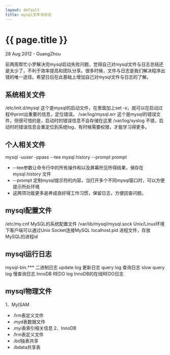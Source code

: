 ```yaml
---
layout: default
title: mysql文件与日志
---
```


 {{ page.title }}
================
<p class="meta">28 Aug 2012 - GuangZhou</p>

   前两周帮忙小罗解决完mysql启动失败问题，觉得自己对mysql文件与日志总结还是太少了，不利于效率提高和团队分享。很多时候，文件与日志是我们解决程序出错的唯一途径。希望日后在此基础上增加自己对mysql文件与日志的了解。

系统相关文件
-----------------------
/etc/init.d/mysql   这个是mysql的启动文件，在里面加上set -x，就可以在启动过程中print出重要的信息，定位错误。
/var/log/mysql.err  这个是mysql的错误文件，但很可惜的是，启动时的错误信息不会存储在这里
/var/log/syslog   不错，启动时的错误信息会重定位到系统log，有时候需要权限，才能学习得更多。

个人相关文件
-----------------------
mysql -uuser -ppass  --tee mysql.history  --prompt prompt
*  --tee参数让命令行中的所有操作和以及屏幕所见所得结果，保存在mysql.history  文件
*  --prompt 定制mysql提示符的内容，当打开多个不同mysql窗口时，可以方便提示所处环境
*  这两项功能更多是养成良好得工作习惯，保留日志，方便回查问题。

mysql配置文件
-----------------------
/etc/my.cnf  MySQL的系统配置文件
/var/lib/mysql/mysql.sock   Unix/Linux环境下客户端可以通过Unix Socket连接MySQL
localhost.pid     进程文件，存放MySQL的进程id  

mysql运行日志
-----------------------
mysql-bin.***   二进制日志 
update log  更新日志
query log  查询日志
slow query log   慢查询日志
InnoDB REDO log    InnoDB的在线REDO日志
     
mysql物理文件
-----------------------
1、MyISAM
*  .frm表定义文件
*  .myd表数据文件
*  .myi表索引相关信息
2、InnoDB           
*  .frm表定义文件
*  .ibd独表共享
*  .ibdata共享表
